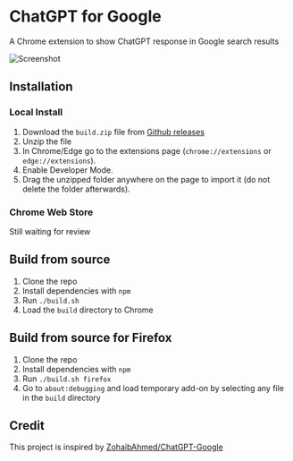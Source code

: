 # ChatGPT for Google

A Chrome extension to show ChatGPT response in Google search results

![Screenshot](screenshot.jpg?raw=true)

## Installation

### Local Install

1. Download the `build.zip` file from [Github releases](https://github.com/wong2/chat-gpt-google-extension/releases)
2. Unzip the file
3. In Chrome/Edge go to the extensions page (`chrome://extensions` or `edge://extensions`).
4. Enable Developer Mode.
5. Drag the unzipped folder anywhere on the page to import it (do not delete the folder afterwards).

### Chrome Web Store

Still waiting for review

## Build from source

1. Clone the repo
2. Install dependencies with `npm`
3. Run `./build.sh`
4. Load the `build` directory to Chrome

## Build from source for Firefox

1. Clone the repo
2. Install dependencies with `npm`
3. Run `./build.sh firefox`
4. Go to `about:debugging` and load temporary add-on by selecting any file in the `build` directory

## Credit

This project is inspired by [ZohaibAhmed/ChatGPT-Google](https://github.com/ZohaibAhmed/ChatGPT-Google)
